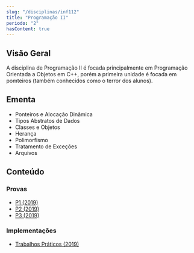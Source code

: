 ```yaml
---
slug: "/disciplinas/inf112"
title: "Programação II"
periodo: "2"
hasContent: true
---
```


## Visão Geral

A disciplina de Programação II é focada principalmente em Programação Orientada a Objetos em C++, porém a primeira unidade é focada em pomteiros (também conhecidos como o terror dos alunos).

## Ementa

- Ponteiros e Alocação Dinâmica
- Tipos Abstratos de Dados
- Classes e Objetos
- Herança
- Polimorfismo
- Tratamento de Exceções
- Arquivos

## Conteúdo

### Provas

- [P1 (2019)](https://photos.app.goo.gl/YqQdvJ3ajQ7rNcsC6)
- [P2 (2019)](https://photos.app.goo.gl/XNzjb8Zjip9jbLtJ9)
- [P3 (2019)](https://photos.app.goo.gl/zNoU2kULApF7vBL57)

### Implementações

- [Trabalhos Práticos (2019)](https://github.com/lucasjoviniano/UFV/tree/main/INF112)
